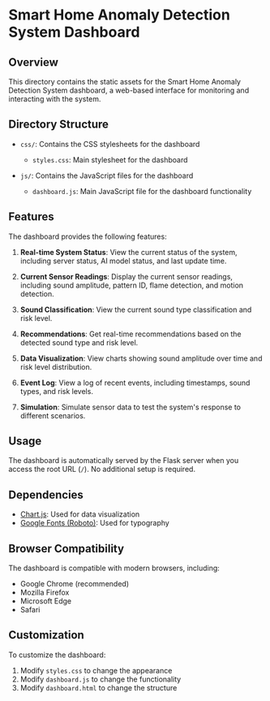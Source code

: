 # Smart Home Anomaly Detection System Dashboard

## Overview

This directory contains the static assets for the Smart Home Anomaly Detection System dashboard, a web-based interface for monitoring and interacting with the system.

## Directory Structure

- `css/`: Contains the CSS stylesheets for the dashboard
  - `styles.css`: Main stylesheet for the dashboard

- `js/`: Contains the JavaScript files for the dashboard
  - `dashboard.js`: Main JavaScript file for the dashboard functionality

## Features

The dashboard provides the following features:

1. **Real-time System Status**: View the current status of the system, including server status, AI model status, and last update time.

2. **Current Sensor Readings**: Display the current sensor readings, including sound amplitude, pattern ID, flame detection, and motion detection.

3. **Sound Classification**: View the current sound type classification and risk level.

4. **Recommendations**: Get real-time recommendations based on the detected sound type and risk level.

5. **Data Visualization**: View charts showing sound amplitude over time and risk level distribution.

6. **Event Log**: View a log of recent events, including timestamps, sound types, and risk levels.

7. **Simulation**: Simulate sensor data to test the system's response to different scenarios.

## Usage

The dashboard is automatically served by the Flask server when you access the root URL (`/`). No additional setup is required.

## Dependencies

- [Chart.js](https://www.chartjs.org/): Used for data visualization
- [Google Fonts (Roboto)](https://fonts.google.com/specimen/Roboto): Used for typography

## Browser Compatibility

The dashboard is compatible with modern browsers, including:

- Google Chrome (recommended)
- Mozilla Firefox
- Microsoft Edge
- Safari

## Customization

To customize the dashboard:

1. Modify `styles.css` to change the appearance
2. Modify `dashboard.js` to change the functionality
3. Modify `dashboard.html` to change the structure